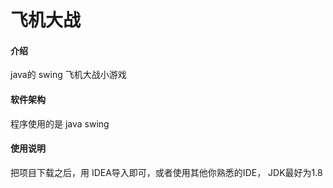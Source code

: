 # 飞机大战

#### 介绍
java的 swing 飞机大战小游戏

#### 软件架构

程序使用的是 java swing

#### 使用说明

把项目下载之后，用 IDEA导入即可，或者使用其他你熟悉的IDE， JDK最好为1.8
